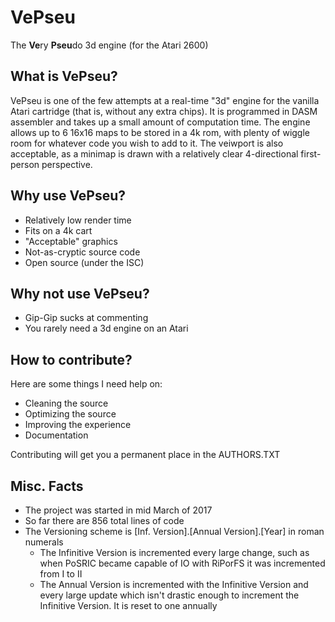 # VePseu

The **Ve**ry **Pseu**do 3d engine (for the Atari 2600)

## What is VePseu?

VePseu is one of the few attempts at a real-time "3d" engine for the vanilla
Atari cartridge (that is, without any extra chips). It is programmed in DASM
assembler and takes up a small amount of computation time. The engine allows up
to 6 16x16 maps to be stored in a 4k rom, with plenty of wiggle room for
whatever code you wish to add to it. The veiwport is also acceptable, as a
minimap is drawn with a relatively clear 4-directional first-person perspective.

## Why use VePseu?

 * Relatively low render time
 * Fits on a 4k cart
 * "Acceptable" graphics
 * Not-as-cryptic source code
 * Open source (under the ISC)

## Why not use VePseu?

 * Gip-Gip sucks at commenting
 * You rarely need a 3d engine on an Atari

## How to contribute?

Here are some things I need help on:

 * Cleaning the source
 * Optimizing the source
 * Improving the experience
 * Documentation

Contributing will get you a permanent place in the AUTHORS.TXT

## Misc. Facts
 * The project was started in mid March of 2017
 * So far there are 856 total lines of code
 * The Versioning scheme is [Inf. Version].[Annual Version].[Year] in roman
   numerals
     * The Infinitive Version is incremented every large change, such as when
     PoSRIC became capable of IO with RiPorFS it was incremented from I to II
     * The Annual Version is incremented with the Infinitive Version and every
       large update which isn't drastic enough to increment the Infinitive
       Version. It is reset to one annually
